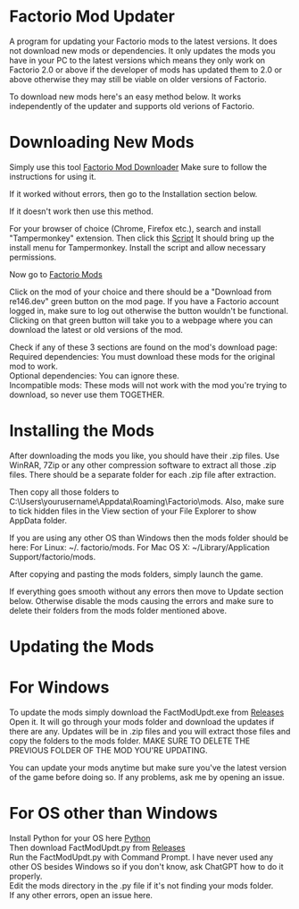 # Factorio Mod Updater
A program for updating your Factorio mods to the latest versions. It does not download new mods or dependencies. It only updates the mods you have in your PC to the latest versions which means they only work on Factorio 2.0 or above if the developer of mods has updated them to 2.0 or above otherwise they may still be viable on older versions of Factorio.

To download new mods here's an easy method below. It works independently of the updater and supports old verions of Factorio.

# Downloading New Mods
Simply use this tool [Factorio Mod Downloader](https://github.com/vaibhavvikas/factorio-mod-downloader) Make sure to follow the instructions for using it.

If it worked without errors, then go to the Installation section below.

If it doesn't work then use this method.

For your browser of choice (Chrome, Firefox etc.), search and install "Tampermonkey" extension. Then click this [Script](https://re146.dev/factorio/mods/free-factorio-mods-downloader-en.user.js) It should bring up the install menu for Tampermonkey. Install the script and allow necessary permissions.

Now go to [Factorio Mods](https://mods.factorio.com/)    

Click on the mod of your choice and there should be a "Download from re146.dev" green button on the mod page. If you have a Factorio account logged in, make sure to log out otherwise the button wouldn't be functional. Clicking on that green button will take you to a webpage where you can download the latest or old versions of the mod.

Check if any of these 3 sections are found on the mod's download page:  
Required dependencies: You must download these mods for the original mod to work.  
Optional dependencies: You can ignore these.  
Incompatible mods: These mods will not work with the mod you're trying to download, so never use them TOGETHER.  

# Installing the Mods 
After downloading the mods you like, you should have their .zip files. Use WinRAR, 7Zip or any other compression software to extract all those .zip files. There should be a separate folder for each .zip file after extraction.

Then copy all those folders to C:\Users\yourusername\Appdata\Roaming\Factorio\mods. Also, make sure to tick hidden files in the View section of your File Explorer to show AppData folder. 

If you are using any other OS than Windows then the mods folder should be here:
For Linux: ~/. factorio/mods.
For Mac OS X: ~/Library/Application Support/factorio/mods.

After copying and pasting the mods folders, simply launch the game.

If everything goes smooth without any errors then move to Update section below. Otherwise disable the mods causing the errors and make sure to delete their folders from the mods folder mentioned above. 

# Updating the Mods
# For Windows
To update the mods simply download the FactModUpdt.exe from [Releases](https://github.com/Handyfff/Factorio-Mod-Updater/releases) Open it. It will go through your mods folder and download the updates if there are any. Updates will be in .zip files and you will extract those files and copy the folders to the mods folder. MAKE SURE TO DELETE THE PREVIOUS FOLDER OF THE MOD YOU'RE UPDATING.

You can update your mods anytime but make sure you've the latest version of the game before doing so.
If any problems, ask me by opening an issue.

# For OS other than Windows
Install Python for your OS here [Python](https://www.python.org/downloads/Download)  
Then download FactModUpdt.py from [Releases](https://github.com/Handyfff/Factorio-Mod-Updater/releases)  
Run the FactModUpdt.py with Command Prompt. I have never used any other OS besides Windows so if you don't know, ask ChatGPT how to do it properly.  
Edit the mods directory in the .py file if it's not finding your mods folder.  
If any other errors, open an issue here.
